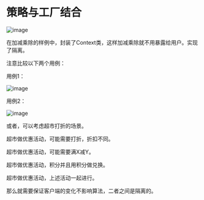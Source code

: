 # 策略与工厂结合
![image](https://github.com/xiays146/Design-Pattern/assets/48829659/0f6fe0b4-77db-4842-97f4-743c0163b461)

在加减乘除的样例中，封装了Context类，这样加减乘除就不用暴露给用户。实现了隔离。

注意比较以下两个用例：

用例1：

![image](https://github.com/xiays146/Design-Pattern/assets/48829659/7fc211f9-69b9-442e-aab9-668236702df8)


用例2：

![image](https://github.com/xiays146/Design-Pattern/assets/48829659/76a289d3-8fd7-44cc-98df-85ac9a00f627)

或者，可以考虑超市打折的场景。

超市做优惠活动，可能需要打折，折扣不同。

超市做优惠活动，可能需要满X减Y。

超市做优惠活动，积分并且用积分做兑换。

超市做优惠活动，上述活动一起进行。

那么就需要保证客户端的变化不影响算法，二者之间是隔离的。
